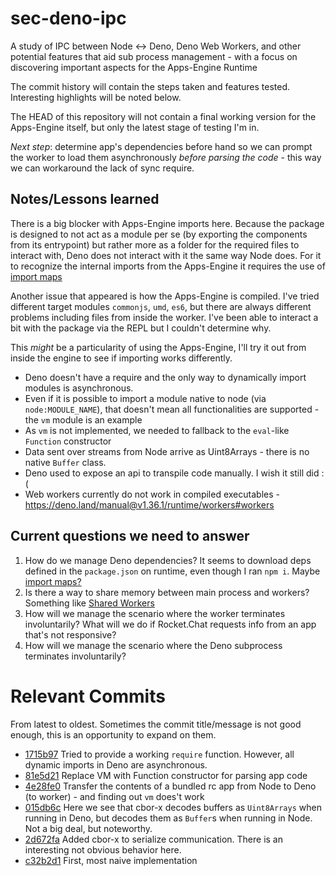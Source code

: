 
# sec-deno-ipc

A study of IPC between Node <-> Deno, Deno Web Workers, and other potential features that aid sub process management - with a focus on discovering important aspects for the Apps-Engine Runtime

The commit history will contain the steps taken and features tested. Interesting highlights will be noted below.

The HEAD of this repository will not contain a final working version for the Apps-Engine itself, but only the latest stage of testing I'm in.

*Next step*: determine app's dependencies before hand so we can prompt the worker to load them asynchronously _before parsing the code_ - this way we can workaround the lack of sync require.

## Notes/Lessons learned

There is a big blocker with Apps-Engine imports here. Because the package is designed to not act as a module per se (by exporting the components from its entrypoint) but rather more as a folder for the required files to interact with, Deno does not interact with it the same way Node does. For it to recognize the internal imports from the Apps-Engine it requires the use of [import maps](https://deno.land/manual@v1.36.2/basics/import_maps#example---using-deno_stds-fmt-module-via-fmt)

Another issue that appeared is how the Apps-Engine is compiled. I've tried different target modules `commonjs`, `umd`, `es6`, but there are always different problems including files from inside the worker. I've been able to interact a bit with the package via the REPL but I couldn't determine why.

This _might_ be a particularity of using the Apps-Engine, I'll try it out from inside the engine to see if importing works differently.

- Deno doesn't have a require and the only way to dynamically import modules is asynchronous.
- Even if it is possible to import a module native to node (via `node:MODULE_NAME`), that doesn't mean all functionalities are supported - the `vm` module is an example
- As `vm` is not implemented, we needed to fallback to the `eval`-like `Function` constructor
- Data sent over streams from Node arrive as Uint8Arrays - there is no native `Buffer` class.
- Deno used to expose an api to transpile code manually. I wish it still did :(
- Web workers currently do not work in compiled executables - https://deno.land/manual@v1.36.1/runtime/workers#workers

## Current questions we need to answer

1. How do we manage Deno dependencies? It seems to download deps defined in the `package.json` on runtime, even though I ran `npm i`. Maybe [import maps?](https://deno.land/manual@v1.36.1/basics/import_maps)
2. Is there a way to share memory between main process and workers? Something like [Shared Workers](https://developer.mozilla.org/en-US/docs/Web/API/Web_Workers_API/Using_web_workers#shared_workers)
3. How will we manage the scenario where the worker terminates involuntarily? What will we do if Rocket.Chat requests info from an app that's not responsive?
4. How will we manage the scenario where the Deno subprocess terminates involuntarily?

# Relevant Commits

From latest to oldest. Sometimes the commit title/message is not good enough, this is an opportunity to expand on them.

* [1715b97](https://github.com/d-gubert/sec-deno-ipc/commit/1715b97cf3a3e89c8240b504977bdceaf2349877) Tried to provide a working `require` function. However, all dynamic imports in Deno are asynchronous.
* [81e5d21](https://github.com/d-gubert/sec-deno-ipc/commit/81e5d217bcc9af4dbf752f4a7b56e947d89fc018) Replace VM with Function constructor for parsing app code
* [4e28fe0](https://github.com/d-gubert/sec-deno-ipc/commit/4e28fe0a40a8d4c5b95da295e08e7597d65038a4) Transfer the contents of a bundled rc app from Node to Deno (to worker) - and finding out `vm` does't work
* [015db6c](https://github.com/d-gubert/sec-deno-ipc/commit/015db6c4d6236f238dd677208a8f4044b96c320f) Here we see that cbor-x decodes buffers as `Uint8Arrays` when running in Deno, but decodes them as `Buffer`s when running in Node. Not a big deal, but noteworthy.
* [2d672fa](https://github.com/d-gubert/sec-deno-ipc/commit/2d672fab25da860306b457d0073484a375b051c6) Added cbor-x to serialize communication. There is an interesting not obvious behavior here.
* [c32b2d1](https://github.com/d-gubert/sec-deno-ipc/commit/c32b2d1bd4ca4f6f65f2f7faf496cc5cd1000377) First, most naive implementation

